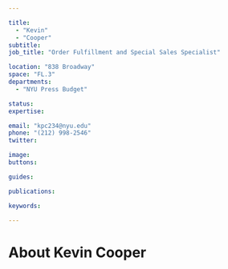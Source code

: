 ```yaml
---

title:
  - "Kevin"
  - "Cooper"
subtitle: 
job_title: "Order Fulfillment and Special Sales Specialist"

location: "838 Broadway"
space: "FL.3"
departments:
  - "NYU Press Budget"

status: 
expertise:

email: "kpc234@nyu.edu"
phone: "(212) 998-2546"
twitter: 

image: 
buttons:

guides:

publications:

keywords:

---
```


# About Kevin Cooper


